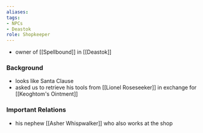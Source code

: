 ```yaml
---
aliases: 
tags: 
- NPCs
- Deastok
role: Shopkeeper
---
```


-  owner of [[Spellbound]] in [[Deastok]]

### Background
-  looks like Santa Clause
- asked us to retrieve his tools from [[Lionel Roseseeker]] in exchange for [[Keoghtom's Ointment]] 

### Important Relations
-  his nephew [[Asher Whispwalker]] who also works at the shop
